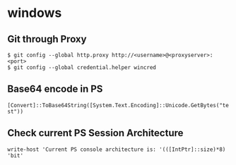 # windows

## Git through Proxy   
`$ git config --global http.proxy http://<username>@<proxyserver>:<port>`   
`$ git config --global credential.helper wincred`   

## Base64 encode in PS
`[Convert]::ToBase64String([System.Text.Encoding]::Unicode.GetBytes("test"))`   

## Check current PS Session Architecture
`write-host 'Current PS console architecture is: '(([IntPtr]::size)*8) 'bit'`   
